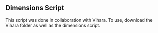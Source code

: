 ## Dimensions Script ##
This script was done in collaboration with Vihara. To use, download the Vihara folder as well as the dimensions script. 
